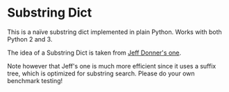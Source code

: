 Substring Dict
==============

This is a naïve substring dict implemented in plain Python. Works with both Python 2 and 3.

The idea of a Substring Dict is taken from [Jeff Donner's one](https://github.com/JDonner/SuffixTree/blob/master/SuffixTree/SubstringDict.py).

Note however that Jeff's one is much more efficient since it uses a suffix tree, which is optimized for substring search. Please do your own benchmark testing!
